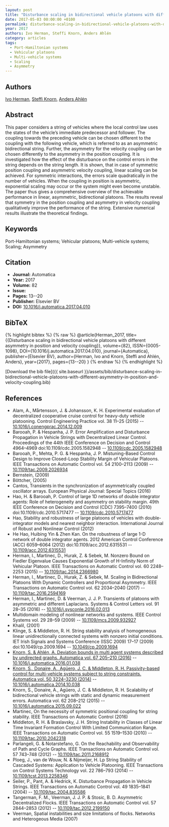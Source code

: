 ```yaml
---
layout: post
title: "Disturbance scaling in bidirectional vehicle platoons with different asymmetry in position and velocity coupling"
date: 2017-05-03 00:00:00 +0100
permalink: disturbance-scaling-in-bidirectional-vehicle-platoons-with-different-asymmetry-in-position-and-velocity-coupling
year: 2017
authors: Ivo Herman, Steffi Knorn, Anders Ahlén
category: articles
tags:
  - Port-Hamiltonian systems
  - Vehicular platoons
  - Multi-vehicle systems
  - Scaling
  - Asymmetry
---
```

 
## Authors
[Ivo Herman](authors/ivo-herman), [Steffi Knorn](authors/steffi-knorn), [Anders Ahlén](authors/anders-ahlen)
 
## Abstract
This paper considers a string of vehicles where the local control law uses the states of the vehicle’s immediate predecessor and follower. The coupling towards the preceding vehicle can be chosen different to the coupling with the following vehicle, which is referred to as an asymmetric bidirectional string. Further, the asymmetry for the velocity coupling can be chosen differently to the asymmetry in the position coupling. It is investigated how the effect of the disturbance on the control errors in the string depends on the string length. It is shown, that in case of symmetric position coupling and asymmetric velocity coupling, linear scaling can be achieved. For symmetric interactions, the errors scale quadratically in the number of vehicles. When the coupling in position is asymmetric, exponential scaling may occur or the system might even become unstable. The paper thus gives a comprehensive overview of the achievable performance in linear, asymmetric, bidirectional platoons. The results reveal that symmetry in the position coupling and asymmetry in velocity coupling qualitatively improve the performance of the string. Extensive numerical results illustrate the theoretical findings.
 
## Keywords
Port-Hamiltonian systems; Vehicular platoons; Multi-vehicle systems; Scaling; Asymmetry
 
## Citation
- **Journal:** Automatica
- **Year:** 2017
- **Volume:** 82
- **Issue:** 
- **Pages:** 13--20
- **Publisher:** Elsevier BV
- **DOI:** [10.1016/j.automatica.2017.04.010](https://doi.org/10.1016/j.automatica.2017.04.010)
 
## BibTeX
{% highlight bibtex %}
{% raw %}
@article{Herman_2017,
  title={{Disturbance scaling in bidirectional vehicle platoons with different asymmetry in position and velocity coupling}},
  volume={82},
  ISSN={0005-1098},
  DOI={10.1016/j.automatica.2017.04.010},
  journal={Automatica},
  publisher={Elsevier BV},
  author={Herman, Ivo and Knorn, Steffi and Ahlén, Anders},
  year={2017},
  pages={13--20}
}
{% endraw %}
{% endhighlight %}
 
[Download the bib file]({{ site.baseurl }}/assets/bib/disturbance-scaling-in-bidirectional-vehicle-platoons-with-different-asymmetry-in-position-and-velocity-coupling.bib)
 
## References
- Alam, A., Mårtensson, J. & Johansson, K. H. Experimental evaluation of decentralized cooperative cruise control for heavy-duty vehicle platooning. Control Engineering Practice vol. 38 11–25 (2015) -- [10.1016/j.conengprac.2014.12.009](https://doi.org/10.1016/j.conengprac.2014.12.009)
- Barooah, P. & Hespanha, J. P. Error Amplification and Disturbance Propagation in Vehicle Strings with Decentralized Linear Control. Proceedings of the 44th IEEE Conference on Decision and Control 4964–4969 doi:10.1109/cdc.2005.1582948 -- [10.1109/cdc.2005.1582948](https://doi.org/10.1109/cdc.2005.1582948)
- Barooah, P., Mehta, P. G. & Hespanha, J. P. Mistuning-Based Control Design to Improve Closed-Loop Stability Margin of Vehicular Platoons. IEEE Transactions on Automatic Control vol. 54 2100–2113 (2009) -- [10.1109/tac.2009.2026934](https://doi.org/10.1109/tac.2009.2026934)
- Bernstein, (2009)
- Böttcher, (2005)
- Cantos, Transients in the synchronization of asymmetrically coupled oscillator arrays. European Physical Journal: Special Topics (2016)
- Hao, H. & Barooah, P. Control of large 1D networks of double integrator agents: Role of heterogeneity and asymmetry on stability margin. 49th IEEE Conference on Decision and Control (CDC) 7395–7400 (2010) doi:10.1109/cdc.2010.5717477 -- [10.1109/cdc.2010.5717477](https://doi.org/10.1109/cdc.2010.5717477)
- Hao, Stability and robustness of large platoons of vehicles with double-integrator models and nearest neighbor interaction. International Journal of Robust and Nonlinear Control (2012)
- He Hao, Huibing Yin & Zhen Kan. On the robustness of large 1-D network of double integrator agents. 2012 American Control Conference (ACC) 6059–6064 (2012) doi:10.1109/acc.2012.6315531 -- [10.1109/acc.2012.6315531](https://doi.org/10.1109/acc.2012.6315531)
- Herman, I., Martinec, D., Hurak, Z. & Sebek, M. Nonzero Bound on Fiedler Eigenvalue Causes Exponential Growth of H-Infinity Norm of Vehicular Platoon. IEEE Transactions on Automatic Control vol. 60 2248–2253 (2015) -- [10.1109/tac.2014.2366980](https://doi.org/10.1109/tac.2014.2366980)
- Herman, I., Martinec, D., Hurak, Z. & Sebek, M. Scaling in Bidirectional Platoons With Dynamic Controllers and Proportional Asymmetry. IEEE Transactions on Automatic Control vol. 62 2034–2040 (2017) -- [10.1109/tac.2016.2594169](https://doi.org/10.1109/tac.2016.2594169)
- Herman, I., Martinec, D. & Veerman, J. J. P. Transients of platoons with asymmetric and different Laplacians. Systems &amp; Control Letters vol. 91 28–35 (2016) -- [10.1016/j.sysconle.2016.02.013](https://doi.org/10.1016/j.sysconle.2016.02.013)
- Multidomain modeling of nonlinear networks and systems. IEEE Control Systems vol. 29 28–59 (2009) -- [10.1109/mcs.2009.932927](https://doi.org/10.1109/mcs.2009.932927)
- Khalil, (2001)
- Klinge, S. & Middleton, R. H. String stability analysis of homogeneous linear unidirectionally connected systems with nonzero initial conditions. IET Irish Signals and Systems Conference (ISSC 2009) 17–17 (2009) doi:10.1049/cp.2009.1694 -- [10.1049/cp.2009.1694](https://doi.org/10.1049/cp.2009.1694)
- [Knorn, S. & Ahlén, A. Deviation bounds in multi agent systems described by undirected graphs. Automatica vol. 67 205–210 (2016)](deviation-bounds-in-multi-agent-systems-described-by-undirected-graphs) -- [10.1016/j.automatica.2016.01.038](https://doi.org/10.1016/j.automatica.2016.01.038)
- [Knorn, S., Donaire, A., Agüero, J. C. & Middleton, R. H. Passivity-based control for multi-vehicle systems subject to string constraints. Automatica vol. 50 3224–3230 (2014)](passivity-based-control-for-multi-vehicle-systems-subject-to-string-constraints) -- [10.1016/j.automatica.2014.10.038](https://doi.org/10.1016/j.automatica.2014.10.038)
- Knorn, S., Donaire, A., Agüero, J. C. & Middleton, R. H. Scalability of bidirectional vehicle strings with static and dynamic measurement errors. Automatica vol. 62 208–212 (2015) -- [10.1016/j.automatica.2015.09.022](https://doi.org/10.1016/j.automatica.2015.09.022)
- Martinec, On the necessity of symmetric positional coupling for string stability. IEEE Transactions on Automatic Control (2016)
- Middleton, R. H. & Braslavsky, J. H. String Instability in Classes of Linear Time Invariant Formation Control With Limited Communication Range. IEEE Transactions on Automatic Control vol. 55 1519–1530 (2010) -- [10.1109/tac.2010.2042318](https://doi.org/10.1109/tac.2010.2042318)
- Parlangeli, G. & Notarstefano, G. On the Reachability and Observability of Path and Cycle Graphs. IEEE Transactions on Automatic Control vol. 57 743–748 (2012) -- [10.1109/tac.2011.2168912](https://doi.org/10.1109/tac.2011.2168912)
- Ploeg, J., van de Wouw, N. & Nijmeijer, H. Lp String Stability of Cascaded Systems: Application to Vehicle Platooning. IEEE Transactions on Control Systems Technology vol. 22 786–793 (2014) -- [10.1109/tcst.2013.2258346](https://doi.org/10.1109/tcst.2013.2258346)
- Seiler, P., Pant, A. & Hedrick, K. Disturbance Propagation in Vehicle Strings. IEEE Transactions on Automatic Control vol. 49 1835–1841 (2004) -- [10.1109/tac.2004.835586](https://doi.org/10.1109/tac.2004.835586)
- Tangerman, F. M., Veerman, J. J. P. & Stosic, B. D. Asymmetric Decentralized Flocks. IEEE Transactions on Automatic Control vol. 57 2844–2853 (2012) -- [10.1109/tac.2012.2199150](https://doi.org/10.1109/tac.2012.2199150)
- Veerman, Spatial instabilities and size limitations of flocks. Networks and Heterogeous Media (2007)

